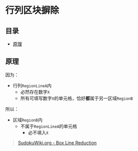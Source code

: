 # 行列区块摒除

<!-- START doctoc generated TOC please keep comment here to allow auto update -->
<!-- DON'T EDIT THIS SECTION, INSTEAD RE-RUN doctoc TO UPDATE -->
## 目录

- [原理](#%E5%8E%9F%E7%90%86)

<!-- END doctoc generated TOC please keep comment here to allow auto update -->

## 原理


因为：
- 行列`RegionLineA`内
	- 必然存在数字`X`
	- 所有可填写数字`X`的单元格，恰好**都**属于另一区域`RegionB`

所以：
- 区域`RegionB`内
	- 不属于`RegionLineA`的单元格
		- 必不填入`X`

> [SudokuWiki.org - Box Line Reduction](https://www.sudokuwiki.org/Intersection_Removal#LBR)
